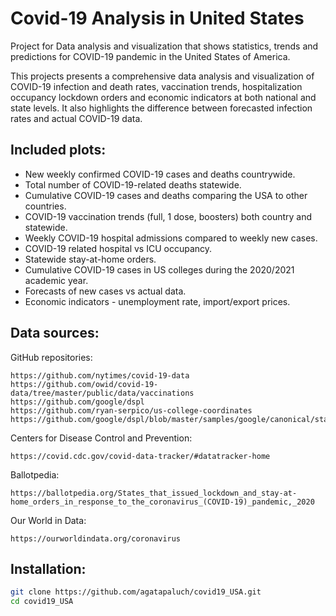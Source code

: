 # Covid-19 Analysis in United States

Project for Data analysis and visualization that shows statistics, trends and predictions for COVID-19 pandemic in the United States of America. 

This projects presents a comprehensive data analysis and visualization of COVID-19 infection and death rates, vaccination trends, hospitalization occupancy lockdown orders and economic indicators at both national and state levels. It also highlights the difference between forecasted infection rates and actual COVID-19 data.

## Included plots:

-  New weekly confirmed COVID-19 cases and deaths countrywide.
-  Total number of COVID-19-related deaths statewide.
-  Cumulative COVID-19 cases and deaths comparing the USA to other countries. 
-  COVID-19 vaccination trends (full, 1 dose, boosters) both country and statewide.
-  Weekly COVID-19 hospital admissions compared to weekly new cases.
-  COVID-19 related hospital vs ICU occupancy.
-  Statewide stay-at-home orders.
-  Cumulative COVID-19 cases in US colleges during the 2020/2021 academic year.
-  Forecasts of new cases vs actual data.
-  Economic indicators - unemployment rate, import/export prices.

## Data sources:

GitHub repositories:

    https://github.com/nytimes/covid-19-data
    https://github.com/owid/covid-19-data/tree/master/public/data/vaccinations
    https://github.com/google/dspl
    https://github.com/ryan-serpico/us-college-coordinates
    https://github.com/google/dspl/blob/master/samples/google/canonical/states.csv

Centers for Disease Control and Prevention:

    https://covid.cdc.gov/covid-data-tracker/#datatracker-home

Ballotpedia:

    https://ballotpedia.org/States_that_issued_lockdown_and_stay-at-home_orders_in_response_to_the_coronavirus_(COVID-19)_pandemic,_2020

Our World in Data:

    https://ourworldindata.org/coronavirus

## Installation:

```bash
git clone https://github.com/agatapaluch/covid19_USA.git
cd covid19_USA
```

